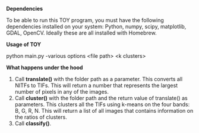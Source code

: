 <b>Dependencies</b>

To be able to run this TOY program, you must have the following dependencies installed on your system:
Python, numpy, scipy, matplotlib, GDAL, OpenCV. Ideally these are all installed with Homebrew.

<b>Usage of TOY</b> 

python main.py -various options \<file path> \<k clusters>

<b> What happens under the hood </b>

1. Call <b>translate()</b> with the folder path as a parameter. This converts all NITFs to TIFs. This will return a number that represents the largest number of pixels in any of the images.
2. Call <b>cluster()</b> with the folder path and the return value of translate() as parameters. This clusters all the TIFs using k-means on the four bands: B, G, R, N. This will return a list of all images that contains information on the ratios of clusters.
3. Call <b>classify()</b>.
